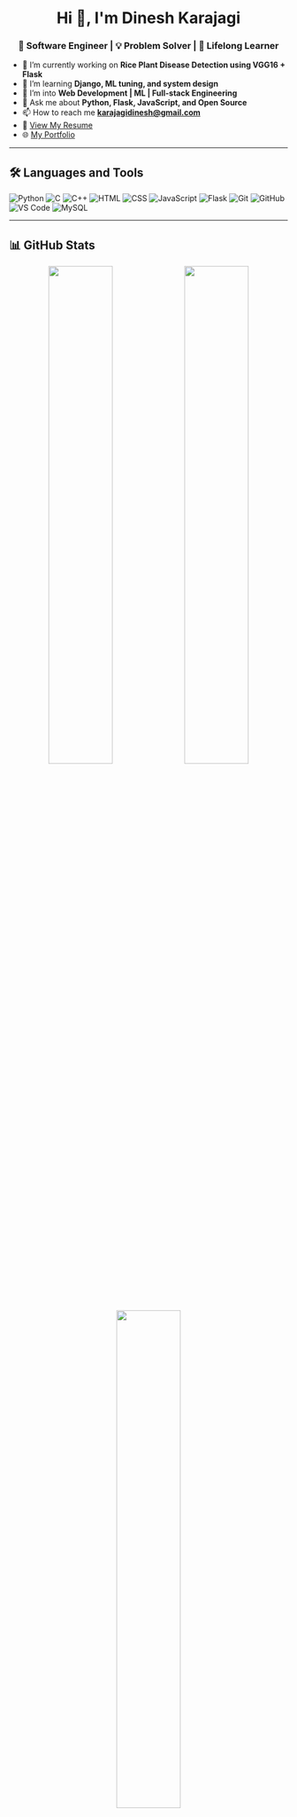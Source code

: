 <h1 align="center">Hi 👋, I'm Dinesh Karajagi</h1>
<h3 align="center">🚀 Software Engineer | 💡 Problem Solver | 🌱 Lifelong Learner</h3>

- 🔭 I’m currently working on **Rice Plant Disease Detection using VGG16 + Flask**
- 🌱 I’m learning **Django, ML tuning, and system design**
- 🧠 I’m into **Web Development | ML | Full-stack Engineering**
- 💬 Ask me about **Python, Flask, JavaScript, and Open Source**
- 📫 How to reach me **karajagidinesh@gmail.com**
- 🧳 [View My Resume](https://drive.google.com/file/d/1xKCF9jqw-ywoIag_u95dTsBdxMvkWJy7/view)
- 🌐 [My Portfolio](https://dineshk028.github.io/portfolio-d/)

---

## 🛠️ Languages and Tools

![Python](https://img.shields.io/badge/-Python-3776AB?style=flat&logo=python&logoColor=white)
![C](https://img.shields.io/badge/-C-00599C?style=flat&logo=c&logoColor=white)
![C++](https://img.shields.io/badge/-C++-00599C?style=flat&logo=c%2B%2B&logoColor=white)
![HTML](https://img.shields.io/badge/-HTML5-E34F26?style=flat&logo=html5&logoColor=white)
![CSS](https://img.shields.io/badge/-CSS3-1572B6?style=flat&logo=css3)
![JavaScript](https://img.shields.io/badge/-JavaScript-F7DF1E?style=flat&logo=javascript&logoColor=black)
![Flask](https://img.shields.io/badge/-Flask-000000?style=flat&logo=flask)
![Git](https://img.shields.io/badge/-Git-F05032?style=flat&logo=git&logoColor=white)
![GitHub](https://img.shields.io/badge/-GitHub-181717?style=flat&logo=github)
![VS Code](https://img.shields.io/badge/-VSCode-007ACC?style=flat&logo=visual-studio-code)
![MySQL](https://img.shields.io/badge/-MySQL-4479A1?style=flat&logo=mysql)

---

## 📊 GitHub Stats

<p align="center">
  <img src="https://github-readme-stats.vercel.app/api?username=DineshK028&show_icons=true&theme=radical" width="48%" />
  <img src="https://streak-stats.demolab.com?user=DineshK028&theme=radical" width="48%" />
</p>

<p align="center">
  <img src="https://github-readme-stats.vercel.app/api/top-langs/?username=DineshK028&layout=compact&theme=radical" width="48%" />
</p>

---

## 🔗 Connect with Me

<p align="center">
  <a href="https://www.linkedin.com/in/dinesh-karajagi-6b9a9b24b/"><img alt="LinkedIn" src="https://img.shields.io/badge/LinkedIn-blue?style=flat&logo=linkedin&logoColor=white" /></a>
  <a href="https://github.com/DineshK028"><img alt="GitHub" src="https://img.shields.io/badge/GitHub-black?style=flat&logo=github&logoColor=white" /></a>
  <a href="mailto:karajagidinesh@gmail.com"><img alt="Email" src="https://img.shields.io/badge/Gmail-red?style=flat&logo=gmail&logoColor=white" /></a>
</p>

---

⭐️ From [DineshK028](https://github.com/DineshK028)
